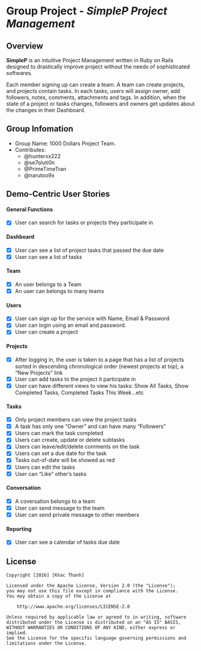 # Group Project - *SimpleP Project Management*

## Overview

**SimpleP** is an intuitive Project Management written in Ruby on Rails designed to drastically improve project without the needs of sophisticated softwares.

Each member signing up can create a team. A team can create projects, and projects contain tasks. In each tasks, users will assign owner, add followers, notes, comments, attachments and tags. In addition, when the state of a project or tasks changes, followers and owners get updates about the changes in their Dashboard.

## Group Infomation

- Group Name: 1000 Dollars Project Team.
- Contributes:
    + @hunterxx222
    + @se7oluti0n
    + @PrimeTimeTran
    + @narutoo9x

## Demo-Centric User Stories

#### General Functions
* [x] User can search for tasks or projects they participate in
#### Dashboard
* [x] User can see a list of project tasks that passed the due date
* [x] User can see a list of tasks
#### Team
* [x] An user belongs to a Team
* [x] An user can belongs to many teams
#### Users
* [x] User can sign up for the service with Name, Email & Password
* [x] User can login using an email and password.
* [x] User can create a project

#### Projects
* [x] After logging in, the user is taken to a page that has a list of projects sorted in descending chronological order (newest projects at top), a “New Projects” link
* [x] User can add tasks to the project it participate in
* [x] User can have different views to view his tasks: Show All Tasks, Show Completed Tasks, Completed Tasks This Week...etc

#### Tasks
* [x] Only project members can view the project tasks
* [x] A task has only one “Owner” and can have many “Followers”
* [x] Users can mark the task completed
* [x] Users can create, update or delete subtasks
* [x] Users can leave/edit/delete comments on the task
* [x] Users can set a due date for the task
* [x] Tasks out-of-date will be showed as red
* [x] Users can edit the tasks
* [x] User can “Like” other’s tasks

#### Conversation
* [x] A coversation belongs to a team
* [x] User can send message to the team
* [x] User can send private message to other members

#### Reporting
* [x] User can see a calendar of tasks due date

## License

    Copyright [2016] [Khac Thanh]

    Licensed under the Apache License, Version 2.0 (the "License");
    you may not use this file except in compliance with the License.
    You may obtain a copy of the License at

        http://www.apache.org/licenses/LICENSE-2.0

    Unless required by applicable law or agreed to in writing, software
    distributed under the License is distributed on an "AS IS" BASIS,
    WITHOUT WARRANTIES OR CONDITIONS OF ANY KIND, either express or implied.
    See the License for the specific language governing permissions and
    limitations under the License.
